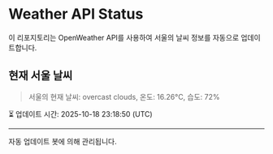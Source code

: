 
# Weather API Status

이 리포지토리는 OpenWeather API를 사용하여 서울의 날씨 정보를 자동으로 업데이트합니다.

## 현재 서울 날씨
> 서울의 현재 날씨: overcast clouds, 온도: 16.26°C, 습도: 72%

⏳ 업데이트 시간: 2025-10-18 23:18:50 (UTC)

---
자동 업데이트 봇에 의해 관리됩니다.
